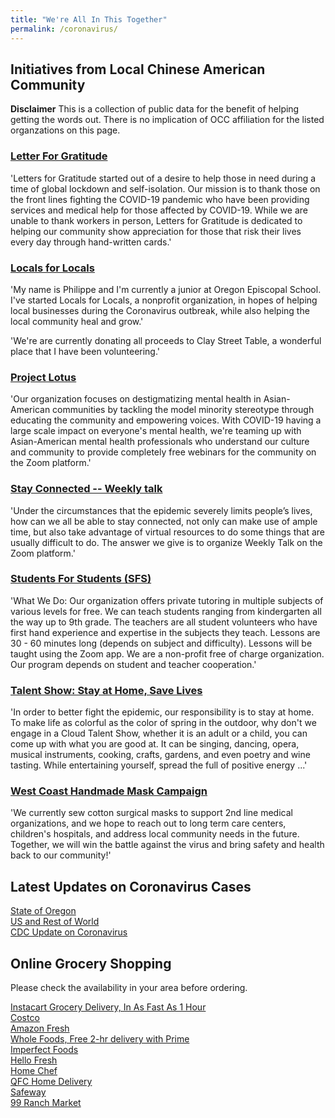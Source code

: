 ```yaml
---
title: "We're All In This Together"
permalink: /coronavirus/
---
```


## Initiatives from Local Chinese American Community

**Disclaimer** This is a collection of public data for the benefit of helping getting the words out. There is no implication of OCC affiliation for the listed organzations on this page.


### [Letter For Gratitude](https://www.lettersforgratitude.org/)

'Letters for Gratitude started out of a desire to help those in need during a time of global lockdown and self-isolation. Our mission is to thank those on the front lines fighting the COVID-19 pandemic who have been providing services and medical help for those affected by COVID-19. While we are unable to thank workers in person, Letters for Gratitude is dedicated to helping our community show appreciation for those that risk their lives every day through hand-written cards.'

### [Locals for Locals](https://www.locals-for-locals.com/)

'My name is Philippe and I'm currently a junior at Oregon Episcopal School. I've started Locals for Locals, a nonprofit organization, in hopes of helping local businesses during the Coronavirus outbreak, while also helping the local community heal and grow.'

'We're are currently donating all proceeds to Clay Street Table, a wonderful place that I have been volunteering.'

### [Project Lotus](https://www.theprojectlotus.org/)

'Our organization focuses on destigmatizing mental health in Asian-American communities by tackling the model minority stereotype through educating the community and empowering voices. With COVID-19 having a large scale impact on everyone's mental health, we're teaming up with Asian-American mental health professionals who understand our culture and community to provide completely free webinars for the community on the Zoom platform.'

### [Stay Connected -- Weekly talk](http://pdxchinese.org/weeklytalk/)

'Under the circumstances that the epidemic severely limits people’s lives, how can we all be able to stay connected, not only can make use of ample time, but also take advantage of virtual resources to do some things that are usually difficult to do. The answer we give is to organize Weekly Talk on the Zoom platform.'

### [Students For Students (SFS)](https://docs.google.com/document/d/1UK9PQ9GppxpDA3UL1IS9W69ZgjCjs7Ap0G1jQVoWBQ8/edit?usp=sharing)

'What We Do: Our organization offers private tutoring in multiple subjects of various levels for free. We can teach students ranging from kindergarten all the way up to 9th grade. The teachers are all student volunteers who have first hand experience and expertise in the subjects they teach. Lessons are 30 - 60 minutes long (depends on subject and difficulty). Lessons will be taught using the Zoom app. We are a non-profit free of charge organization. Our program depends on student and teacher cooperation.'

### [Talent Show: Stay at Home, Save Lives](http://pdxchinese.org/stay_at_home_save_lives/)

'In order to better fight the epidemic, our responsibility is to stay at home. To make life as colorful as the color of spring in the outdoor, why don't we engage in a Cloud Talent Show, whether it is an adult or a child, you can come up with what you are good at. It can be singing, dancing, opera, musical instruments, cooking, crafts, gardens, and even poetry and wine tasting. While entertaining yourself, spread the full of positive energy ...'

### [West Coast Handmade Mask Campaign](https://www.gofundme.com/f/west-coast-handmade-mask-campaign)

'We currently sew cotton surgical masks to support 2nd line medical organizations, and we hope to reach out to long term care centers, children's hospitals, and address local community needs in the future. Together, we will win the battle against the virus and bring safety and health back to our community!'

## Latest Updates on Coronavirus Cases

[State of Oregon](https://www.oregon.gov/oha/PH/DISEASESCONDITIONS/DISEASESAZ/Pages/emerging-respiratory-infections.aspx)  
[US and Rest of World](https://coronavirus.1point3acres.com/)  
[CDC Update on Coronavirus](https://www.cdc.gov/coronavirus/2019-ncov/index.html)  

## Online Grocery Shopping

Please check the availability in your area before ordering.

[Instacart Grocery Delivery, In As Fast As 1 Hour](https://www.instacart.com/store/qfc/storefront)  
[Costco](https://www.costco.com/grocery-household.html)  
[Amazon Fresh](https://www.amazon.com/alm/storefront?almBrandId=QW1hem9uIEZyZXNo&ref=uf_dsk_sn_lnk_1_Lo)  
[Whole Foods, Free 2-hr delivery with Prime‎](https://www.amazon.com/fmc/learn-more?tag=googhydr-20&hvadid=393036419508&hvpos=&hvexid=&hvnetw=g&hvrand=8912707584283355947&hvpone=&hvptwo=&hvqmt=b&hvdev=c&hvdvcmdl=&hvlocint=&hvlocphy=9061078&hvtargid=aud-646675774026:kwd-297107986473&ref=pd_sl_8bies8siiy_b)  
[Imperfect Foods](https://www.imperfectfoods.com)  
[Hello Fresh](https://www.hellofresh.com/pages/affiliate-general-90off?c=CP90FS&cjevent=59732a3c5b8111ea831403310a240612&utm_campaign=Compado+-+90Off%2C+Including+Free+Shipping%21&utm_id=cj~13964783&utm_medium=cpa&utm_source=Compado+GmbH~cj)  
[Home Chef](https://www.homechef.com/)  
[QFC Home Delivery](https://www.qfc.com/i/ways-to-shop/delivery)  
[Safeway](https://www.safeway.com/?cmpid=ps_swy_spi_ecom_goo&s_kwcid=AL!10316!3!343532355727!e!!g!!safeway%20grocery%20delivery&ds_rl=1274059&gclid=Cj0KCQiAtOjyBRC0ARIsAIpJyGNZNXjtJGitSvPYhRnVRX1mG1qOzPLNOYHYzh3HB379ALiUYpdctRUaAj8gEALw_wcB&gclsrc=aw.ds)  
[99 Ranch Market](https://www.99ranch.com/same-day-delivery)  
